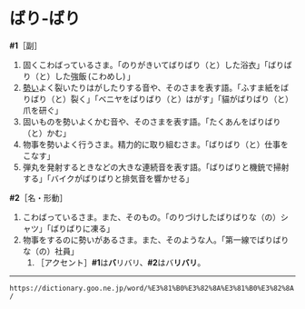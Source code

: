# ばり‐ばり

**\#1**［副］
1. 固くこわばっているさま。「のりがきいてばりばり（と）した浴衣」「ばりばり（と）した強飯 (こわめし) 」
2. [勢い](いきおい（勢い）)よく裂いたりはがしたりする音や、そのさまを表す語。「ふすま紙をばりばり（と）裂く」「ベニヤをばりばり（と）はがす」「貓がばりばり（と）爪を研ぐ」
3. 固いものを勢いよくかむ音や、そのさまを表す語。「たくあんをばりばり（と）かむ」
4. 物事を勢いよく行うさま。精力的に取り組むさま。「ばりばり（と）仕事をこなす」
5. 弾丸を発射するときなどの大きな連続音を表す語。「ばりばりと機銃で掃射する」「バイクがばりばりと排気音を響かせる」
    

**\#2**［名・形動］
1. こわばっているさま。また、そのもの。「のりづけしたばりばりな（の）シャツ」「ばりばりに凍る」
2. 物事をするのに勢いがあるさま。また、そのような人。「第一線でばりばりな（の）社員」    
    1.  ［アクセント］**\#1**は**バ**リバリ、**\#2**はバ**リバリ**。

---
`https://dictionary.goo.ne.jp/word/%E3%81%B0%E3%82%8A%E3%81%B0%E3%82%8A/`